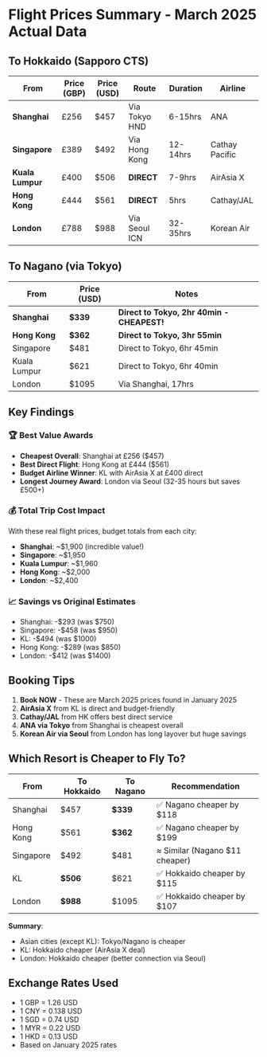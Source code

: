 # Flight Prices Summary - March 2025 Actual Data

## To Hokkaido (Sapporo CTS)

| From | Price (GBP) | Price (USD) | Route | Duration | Airline |
|------|-------------|-------------|-------|----------|---------|
| **Shanghai** | £256 | $457 | Via Tokyo HND | 6-15hrs | ANA |
| **Singapore** | £389 | $492 | Via Hong Kong | 12-14hrs | Cathay Pacific |
| **Kuala Lumpur** | £400 | $506 | **DIRECT** | 7-9hrs | AirAsia X |
| **Hong Kong** | £444 | $561 | **DIRECT** | 5hrs | Cathay/JAL |
| **London** | £788 | $988 | Via Seoul ICN | 32-35hrs | Korean Air |

## To Nagano (via Tokyo)

| From | Price (USD) | Notes |
|------|-------------|-------|
| **Shanghai** | **$339** | **Direct to Tokyo, 2hr 40min - CHEAPEST!** |
| **Hong Kong** | **$362** | **Direct to Tokyo, 3hr 55min** |
| Singapore | $481 | Direct to Tokyo, 6hr 45min |
| Kuala Lumpur | $621 | Direct to Tokyo, 6hr 40min |
| London | $1095 | Via Shanghai, 17hrs |

## Key Findings

### 🏆 Best Value Awards
- **Cheapest Overall**: Shanghai at £256 ($457)
- **Best Direct Flight**: Hong Kong at £444 ($561) 
- **Budget Airline Winner**: KL with AirAsia X at £400 direct
- **Longest Journey Award**: London via Seoul (32-35 hours but saves £500+)

### 💰 Total Trip Cost Impact
With these real flight prices, budget totals from each city:
- **Shanghai**: ~$1,900 (incredible value!)
- **Singapore**: ~$1,950
- **Kuala Lumpur**: ~$1,960
- **Hong Kong**: ~$2,000
- **London**: ~$2,400

### 📈 Savings vs Original Estimates
- Shanghai: -$293 (was $750)
- Singapore: -$458 (was $950)
- KL: -$494 (was $1000)
- Hong Kong: -$289 (was $850)
- London: -$412 (was $1400)

## Booking Tips
1. **Book NOW** - These are March 2025 prices found in January 2025
2. **AirAsia X** from KL is direct and budget-friendly
3. **Cathay/JAL** from HK offers best direct service
4. **ANA via Tokyo** from Shanghai is cheapest overall
5. **Korean Air via Seoul** from London has long layover but huge savings

## Which Resort is Cheaper to Fly To?

| From | To Hokkaido | To Nagano | Recommendation |
|------|-------------|-----------|----------------|
| Shanghai | $457 | **$339** | ✅ Nagano cheaper by $118 |
| Hong Kong | $561 | **$362** | ✅ Nagano cheaper by $199 |
| Singapore | $492 | $481 | ≈ Similar (Nagano $11 cheaper) |
| KL | **$506** | $621 | ✅ Hokkaido cheaper by $115 |
| London | **$988** | $1095 | ✅ Hokkaido cheaper by $107 |

**Summary**: 
- Asian cities (except KL): Tokyo/Nagano is cheaper
- KL: Hokkaido cheaper (AirAsia X deal)
- London: Hokkaido cheaper (better connection via Seoul)

## Exchange Rates Used
- 1 GBP = 1.26 USD
- 1 CNY = 0.138 USD
- 1 SGD = 0.74 USD
- 1 MYR = 0.22 USD
- 1 HKD = 0.13 USD
- Based on January 2025 rates